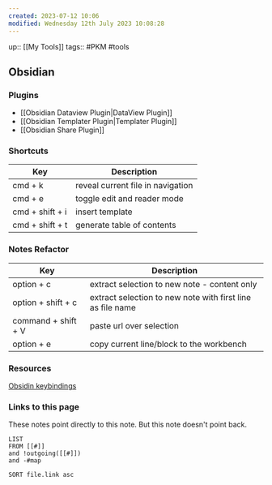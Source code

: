 ```yaml
---
created: 2023-07-12 10:06
modified: Wednesday 12th July 2023 10:08:28
---
```

up::  [[My Tools]]
tags:: #PKM #tools

## Obsidian

### Plugins
- [[Obsidian Dataview Plugin|DataView Plugin]]
- [[Obsidian Templater Plugin|Templater Plugin]]
- [[Obsidian Share Plugin]]

### Shortcuts

| Key             | Description                       |
| --------------- | --------------------------------- |
| cmd + k         | reveal current file in navigation |
| cmd + e         | toggle edit and reader mode       |
| cmd + shift + i | insert template                   |
| cmd + shift + t | generate table of contents        |

### Notes Refactor

| Key                 | Description                                                |
| ------------------- | ---------------------------------------------------------- |
| option + c          | extract selection to new note - content only               |
| option + shift + c  | extract selection to new note with first line as file name |
| command + shift + V | paste url over selection                                   |
| option + e          | copy current line/block to the workbench                   |


### Resources
[Obsidin keybindings](https://www.youtube.com/watch?v=Wf6N1rT42wI&t=592s)

### Links to this page
These notes point directly to this note. But this note doesn't point back.
```dataview
LIST
FROM [[#]]
and !outgoing([[#]])
and -#map

SORT file.link asc
```
